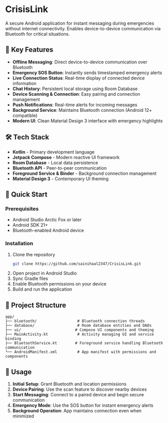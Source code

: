# CrisisLink

A secure Android application for instant messaging during emergencies without internet connectivity. Enables device-to-device communication via Bluetooth for critical situations.

## 🚀 Key Features

- **Offline Messaging**: Direct device-to-device communication over Bluetooth
- **Emergency SOS Button**: Instantly sends timestamped emergency alerts
- **Live Connection Status**: Real-time display of connected device information
- **Chat History**: Persistent local storage using Room Database
- **Device Scanning & Connection**: Easy pairing and connection management
- **Push Notifications**: Real-time alerts for incoming messages
- **Background Service**: Maintains Bluetooth connection (Android 12+ compatible)
- **Modern UI**: Clean Material Design 3 interface with emergency highlights

## 🛠 Tech Stack

- **Kotlin** - Primary development language
- **Jetpack Compose** - Modern reactive UI framework
- **Room Database** - Local data persistence
- **Bluetooth API** - Peer-to-peer communication
- **Foreground Service & Binder** - Background connection management
- **Material Design 3** - Contemporary UI theming

## 🚀 Quick Start

### Prerequisites
- Android Studio Arctic Fox or later
- Android SDK 21+
- Bluetooth-enabled Android device

### Installation
1. Clone the repository
   ```bash
   git clone https://github.com/sainihaal2347/CrisisLink.git
   ```
2. Open project in Android Studio
3. Sync Gradle files
4. Enable Bluetooth permissions on your device
5. Build and run the application

## 📁 Project Structure

```
app/
├── bluetooth/                  # Bluetooth connection threads
├── database/                   # Room database entities and DAOs
├── ui/                        # Compose UI components and theming
├── MainActivity.kt             # Activity managing UI and service binding
├── BluetoothService.kt        # Foreground service handling Bluetooth communication
└── AndroidManifest.xml         # App manifest with permissions and components
```

## 📖 Usage

1. **Initial Setup**: Grant Bluetooth and location permissions
2. **Device Pairing**: Use the scan feature to discover nearby devices
3. **Start Messaging**: Connect to a paired device and begin secure communication
4. **Emergency Mode**: Use the SOS button for instant emergency alerts
5. **Background Operation**: App maintains connection even when minimized


